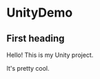 UnityDemo
=========

First heading
-------------

Hello!  This is my Unity project.

It's pretty cool.
